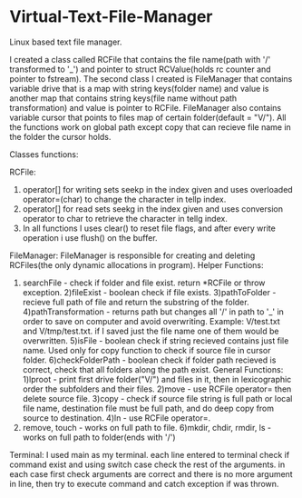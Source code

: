 # Virtual-Text-File-Manager
Linux based text file manager.

I created a class called RCFile that contains the file name(path with '/' transformed to '_')
and pointer to struct RCValue(holds rc counter and pointer to fstream).
The second class I created is FileManager that contains variable drive that is a map with string keys(folder name) 
and value is another map that contains string keys(file name without path transformation) and value is pointer to RCFile.
FileManager also contains variable cursor that points to files map of certain folder(default = "V/").
All the functions work on global path except copy that can recieve file name in the folder the cursor holds.

Classes functions:

RCFile:
1) operator[] for writing sets seekp in the index given and uses overloaded operator=(char) to change the character in tellp index.
2) operator[] for read sets seekg in the index given and uses conversion operator to char to retrieve the character in tellg index.
3) In all functions I uses clear() to reset file flags, and after every write operation i use flush() on the buffer.

FileManager:
FileManager is responsible for creating and deleting RCFiles(the only dynamic allocations in program).
Helper Functions:
1) searchFile - check if folder and file exist. return *RCFile or throw exception.
2)fileExist - boolean check if file exists.
3)pathToFolder - recieve full path of file and return the substring of the folder.
4)pathTransformation - returns path but changes all '/' in path to '_' in order to save on computer and avoid overwriting.
Example: V/test.txt and V/tmp/test.txt. if I saved just the file name one of them would be overwritten.
5)isFile - boolean check if string recieved contains just file name. Used only for copy function to check if source file in cursor folder.
6)checkFolderPath - boolean check if folder path recieved is correct, check that all folders along the path exist.
General Functions:
1)lproot - print first drive folder("V/") and files in it, then in lexicographic order the subfolders and their files.
2)move - use RCFile operator= then delete source file.
3)copy - check if source file string is full path or local file name, destination file must be full path, and do deep copy from source to destination.
4)ln - use RCFile operator=.
5) remove, touch - works on full path to file.
6)mkdir, chdir, rmdir, ls - works on full path to folder(ends with '/')

Terminal:
I used main as my terminal. each line entered to terminal check if command exist and using switch case check the rest of the arguments.
in each case first check arguments are correct and there is no more argument in line, then try to execute command and catch exception if was thrown.

